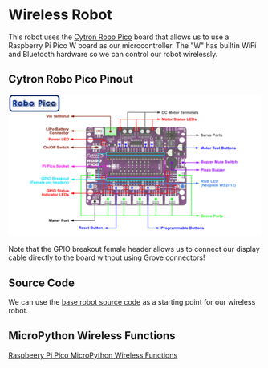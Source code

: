 # Wireless Robot

This robot uses the [Cytron Robo Pico](https://www.cytron.io/p-robo-pico-simplifying-robotics-with-raspberry-pi-pico) board that allows us to use a Raspberry Pi Pico W board as our microcontroller.  The "W" has builtin WiFi and Bluetooth hardware
so we can control our robot wirelessly.

## Cytron Robo Pico Pinout

![](../../img/cytron-robo-pico-pinout.png)

Note that the GPIO breakout female header allows us to connect our display cable directly to the board without using Grove connectors!

## Source Code

We can use the [base robot source code](https://github.com/dmccreary/stem-robots/tree/main/src/kits/base) as
a starting point for our wireless robot.

## MicroPython Wireless Functions

[Raspbeery Pi Pico MicroPython Wireless Functions](https://dmccreary.github.io/learning-micropython/basics/06-wireless/)
